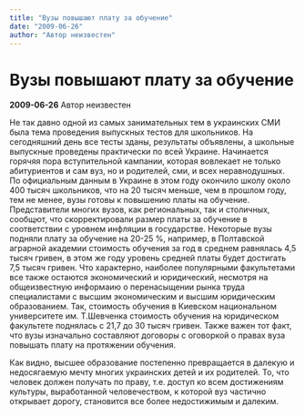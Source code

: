 ```yaml
---
title: "Вузы повышают плату за обучение"
date: "2009-06-26"
author: "Автор неизвестен"
---
```


# Вузы повышают плату за обучение

**2009-06-26** Автор неизвестен

Не так давно одной из самых занимательных тем в украинских СМИ была тема проведения выпускных тестов для школьников. На сегодняшний день все тесты зданы, результаты объявлены, а школьные выпускные проведены практически по всей Украине. Начинается горячяя пора вступительной кампании, которая вовлекает не только абитуриентов и сам вуз, но и родителей, сми, и всех неравнодушных. По официальным данным в Украине в этом году окончило школу около 400 тысяч школьников, что на 20 тысяч меньше, чем в прошлом году, тем не менее, вузы готовы к повышению платы на обучение. Представители многих вузов, как региональных, так и столичных, сообщют, что скорректировали размер платы за обучение в соответствии с уровнем инфляции в государстве. Некоторые вузы подняли плату за обучение на 20-25 %, например, в Полтавской аграрной академии стоимость обучения за год в среднем равнялась 4,5 тысяч гривен, в этом же году уровень средней платы будет достигать 7,5 тысяч гривен. Что характерно, наиболее популярными факультетами все также остаются экономический и юридический, несмотря на общеизвестную информаию о перенасыщении рынка труда специалистами с высшим экономическим и высшим юридическим образованием. Так, стоимость обучения в Киевском национальном университете им. Т.Шевченка стоимость обучения на юридическом факультете поднялась с 21,7 до 30 тысяч гривен. Также важен тот факт, что вузы изначально составляют договоры с оговоркой о правах вуза повышать плату на протяжении обучения.

Как видно, высшее образование постепенно превращается в далекую и недосягаемую мечту многих украинских детей и их родителей. То, что человек должен получать по праву, т.е. доступ ко всем достижениям культуры, выработанной человечеством, к которой вуз частично открывает дорогу, становится все более недостижимым и далеким.